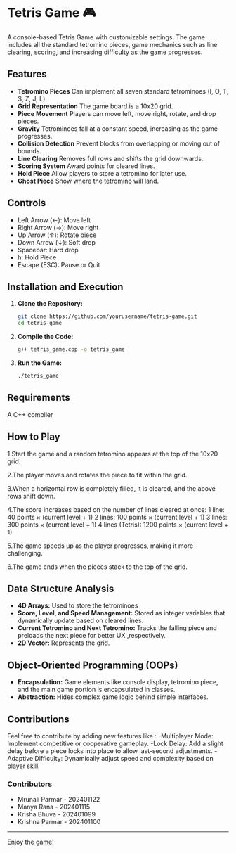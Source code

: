 # Tetris Game 🎮

A console-based Tetris Game with customizable settings. The game includes all the standard tetromino pieces, game mechanics such as line clearing, scoring, and increasing difficulty as the game progresses.

## Features

- **Tetromino Pieces**  Can implement all seven standard tetrominoes (I, O, T, S, Z, J, L).
- **Grid Representation** The game board is a 10x20 grid.
- **Piece Movement** Players can move left, move right, rotate, and drop pieces.
- **Gravity** Tetrominoes fall at a constant speed, increasing as the game progresses.
- **Collision Detection** Prevent blocks from overlapping or moving out of bounds.
- **Line Clearing** Removes full rows and shifts the grid downwards.
- **Scoring System** Award points for cleared lines.
- **Hold Piece** Allow players to store a tetromino for later use.
- **Ghost Piece** Show where the tetromino will land.

## Controls
- Left Arrow (←): Move left
- Right Arrow (→): Move right
- Up Arrow (↑): Rotate piece
- Down Arrow (↓): Soft drop
- Spacebar: Hard drop
- h: Hold Piece
- Escape (ESC): Pause or Quit


## Installation and Execution 

1. **Clone the Repository:**
   ```sh
   git clone https://github.com/yourusername/tetris-game.git
   cd tetris-game
   ```

2. **Compile the Code:**
   ```sh
   g++ tetris_game.cpp -o tetris_game
   ```
3. **Run the Game:**
   ```sh
   ./tetris_game
   ```

## Requirements

 A C++ compiler 


## How to Play

1.Start the game and a random tetromino appears at the top of the 10x20 grid.

2.The player moves and rotates the piece to fit within the grid.

3.When a horizontal row is completely filled, it is cleared, and the above rows shift down.

4.The score increases based on the number of lines cleared at once:
    1 line: 40 points × (current level + 1)
    2 lines: 100 points × (current level + 1)
    3 lines: 300 points × (current level + 1)
    4 lines (Tetris): 1200 points × (current level + 1)
    
5.The game speeds up as the player progresses, making it more challenging.

6.The game ends when the pieces stack to the top of the grid.


## Data Structure Analysis

- **4D Arrays:** Used to store the tetrominoes
- **Score, Level, and Speed Management:** Stored as integer variables that dynamically update based on cleared lines.
- **Current Tetromino and Next Tetromino:** Tracks the falling piece and preloads the next piece for better UX ,respectively.
- **2D Vector:** Represents the grid.

## Object-Oriented Programming (OOPs)

-  **Encapsulation:** Game elements like console display, tetromino piece, and the main game portion is encapsulated in classes.
-  **Abstraction:** Hides complex game logic behind simple interfaces.

## Contributions

Feel free to contribute by adding new features like :
    -Multiplayer Mode: Implement competitive or cooperative gameplay.
    -Lock Delay: Add a slight delay before a piece locks into place to allow last-second adjustments.
    -Adaptive Difficulty: Dynamically adjust speed and complexity based on player skill.



### Contributors
- Mrunali Parmar - 202401122
- Manya Rana - 202401115
- Krisha Bhuva - 202401099
- Krishna Parmar - 202401100

---

Enjoy the game!


